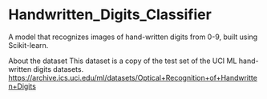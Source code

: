 # Handwritten_Digits_Classifier
A model that recognizes images of hand-written digits from 0-9, built using Scikit-learn.

About the dataset
This dataset is a copy of the test set of the UCI ML hand-written digits datasets.
https://archive.ics.uci.edu/ml/datasets/Optical+Recognition+of+Handwritten+Digits
